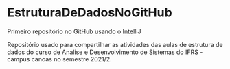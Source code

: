 # EstruturaDeDadosNoGitHub
Primeiro repositório no GitHub usando o IntelliJ

Repositório usado para compartilhar as atividades das aulas de estrutura de dados  do curso de Analise e Desenvolvimento de Sistemas do IFRS - campus canoas no semestre 2021/2.

